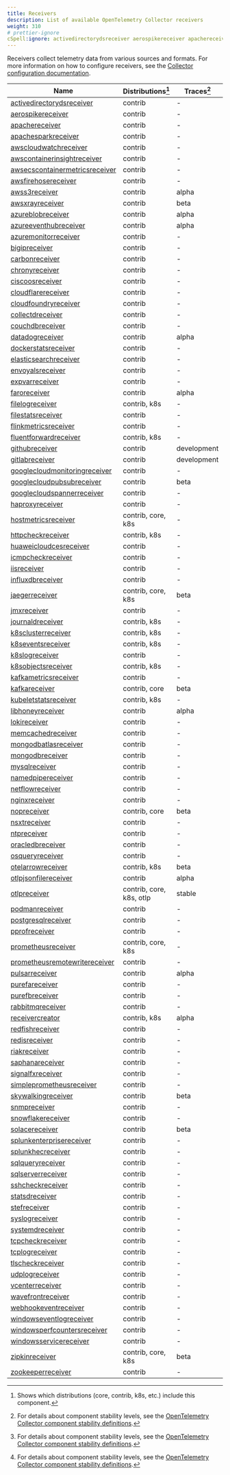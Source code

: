 ```yaml
---
title: Receivers
description: List of available OpenTelemetry Collector receivers
weight: 310
# prettier-ignore
cSpell:ignore: activedirectorydsreceiver aerospikereceiver apachereceiver apachesparkreceiver awscloudwatchreceiver awscontainerinsightreceiver awsecscontainermetricsreceiver awsfirehosereceiver awss awsxrayreceiver azureblobreceiver azureeventhubreceiver azuremonitorreceiver bigipreceiver carbonreceiver chronyreceiver ciscoosreceiver cloudflarereceiver cloudfoundryreceiver collectdreceiver couchdbreceiver datadogreceiver dockerstatsreceiver elasticsearchreceiver envoyalsreceiver expvarreceiver faroreceiver filelogreceiver filestatsreceiver flinkmetricsreceiver fluentforwardreceiver githubreceiver gitlabreceiver googlecloudmonitoringreceiver googlecloudpubsubreceiver googlecloudspannerreceiver haproxyreceiver hostmetricsreceiver httpcheckreceiver huaweicloudcesreceiver icmpcheckreceiver iisreceiver influxdbreceiver jaegerreceiver jmxreceiver journaldreceiver kafkametricsreceiver kafkareceiver kubeletstatsreceiver libhoneyreceiver lokireceiver memcachedreceiver mongodbatlasreceiver mongodbreceiver mysqlreceiver namedpipereceiver netflowreceiver nginxreceiver nopreceiver nsxtreceiver ntpreceiver oracledbreceiver osqueryreceiver otelarrowreceiver otlpjsonfilereceiver otlpreceiver podmanreceiver postgresqlreceiver pprofreceiver prometheusreceiver prometheusremotewritereceiver pulsarreceiver purefareceiver purefbreceiver rabbitmqreceiver receivercreator redfishreceiver redisreceiver riakreceiver saphanareceiver sclusterreceiver seventsreceiver signalfxreceiver simpleprometheusreceiver skywalkingreceiver slogreceiver snmpreceiver snowflakereceiver sobjectsreceiver solacereceiver splunkenterprisereceiver splunkhecreceiver sqlqueryreceiver sqlserverreceiver sshcheckreceiver statsdreceiver stefreceiver syslogreceiver systemdreceiver tcpcheckreceiver tcplogreceiver tlscheckreceiver udplogreceiver vcenterreceiver wavefrontreceiver webhookeventreceiver windowseventlogreceiver windowsperfcountersreceiver windowsservicereceiver xreceiver zipkinreceiver zookeeperreceiver
---
```


Receivers collect telemetry data from various sources and formats. For more
information on how to configure receivers, see the
[Collector configuration documentation](/docs/collector/configuration/#receivers).

<!-- BEGIN GENERATED: receiver-table -->

| Name                                                                                                                                                  | Distributions[^1]        | Traces[^2]  | Metrics[^2]  | Logs[^2]    |
| ----------------------------------------------------------------------------------------------------------------------------------------------------- | ------------------------ | ----------- | ------------ | ----------- |
| [activedirectorydsreceiver](https://github.com/open-telemetry/opentelemetry-collector-contrib/tree/main/receiver/activedirectorydsreceiver)           | contrib                  | -           | beta         | -           |
| [aerospikereceiver](https://github.com/open-telemetry/opentelemetry-collector-contrib/tree/main/receiver/aerospikereceiver)                           | contrib                  | -           | alpha        | -           |
| [apachereceiver](https://github.com/open-telemetry/opentelemetry-collector-contrib/tree/main/receiver/apachereceiver)                                 | contrib                  | -           | beta         | -           |
| [apachesparkreceiver](https://github.com/open-telemetry/opentelemetry-collector-contrib/tree/main/receiver/apachesparkreceiver)                       | contrib                  | -           | alpha        | -           |
| [awscloudwatchreceiver](https://github.com/open-telemetry/opentelemetry-collector-contrib/tree/main/receiver/awscloudwatchreceiver)                   | contrib                  | -           | -            | alpha       |
| [awscontainerinsightreceiver](https://github.com/open-telemetry/opentelemetry-collector-contrib/tree/main/receiver/awscontainerinsightreceiver)       | contrib                  | -           | beta         | -           |
| [awsecscontainermetricsreceiver](https://github.com/open-telemetry/opentelemetry-collector-contrib/tree/main/receiver/awsecscontainermetricsreceiver) | contrib                  | -           | beta         | -           |
| [awsfirehosereceiver](https://github.com/open-telemetry/opentelemetry-collector-contrib/tree/main/receiver/awsfirehosereceiver)                       | contrib                  | -           | alpha        | alpha       |
| [awss3receiver](https://github.com/open-telemetry/opentelemetry-collector-contrib/tree/main/receiver/awss3receiver)                                   | contrib                  | alpha       | alpha        | alpha       |
| [awsxrayreceiver](https://github.com/open-telemetry/opentelemetry-collector-contrib/tree/main/receiver/awsxrayreceiver)                               | contrib                  | beta        | -            | -           |
| [azureblobreceiver](https://github.com/open-telemetry/opentelemetry-collector-contrib/tree/main/receiver/azureblobreceiver)                           | contrib                  | alpha       | -            | alpha       |
| [azureeventhubreceiver](https://github.com/open-telemetry/opentelemetry-collector-contrib/tree/main/receiver/azureeventhubreceiver)                   | contrib                  | alpha       | alpha        | alpha       |
| [azuremonitorreceiver](https://github.com/open-telemetry/opentelemetry-collector-contrib/tree/main/receiver/azuremonitorreceiver)                     | contrib                  | -           | alpha        | -           |
| [bigipreceiver](https://github.com/open-telemetry/opentelemetry-collector-contrib/tree/main/receiver/bigipreceiver)                                   | contrib                  | -           | unmaintained | -           |
| [carbonreceiver](https://github.com/open-telemetry/opentelemetry-collector-contrib/tree/main/receiver/carbonreceiver)                                 | contrib                  | -           | unmaintained | -           |
| [chronyreceiver](https://github.com/open-telemetry/opentelemetry-collector-contrib/tree/main/receiver/chronyreceiver)                                 | contrib                  | -           | beta         | -           |
| [ciscoosreceiver](https://github.com/open-telemetry/opentelemetry-collector-contrib/tree/main/receiver/ciscoosreceiver)                               | contrib                  | -           | development  | -           |
| [cloudflarereceiver](https://github.com/open-telemetry/opentelemetry-collector-contrib/tree/main/receiver/cloudflarereceiver)                         | contrib                  | -           | -            | alpha       |
| [cloudfoundryreceiver](https://github.com/open-telemetry/opentelemetry-collector-contrib/tree/main/receiver/cloudfoundryreceiver)                     | contrib                  | -           | beta         | development |
| [collectdreceiver](https://github.com/open-telemetry/opentelemetry-collector-contrib/tree/main/receiver/collectdreceiver)                             | contrib                  | -           | beta         | -           |
| [couchdbreceiver](https://github.com/open-telemetry/opentelemetry-collector-contrib/tree/main/receiver/couchdbreceiver)                               | contrib                  | -           | beta         | -           |
| [datadogreceiver](https://github.com/open-telemetry/opentelemetry-collector-contrib/tree/main/receiver/datadogreceiver)                               | contrib                  | alpha       | alpha        | -           |
| [dockerstatsreceiver](https://github.com/open-telemetry/opentelemetry-collector-contrib/tree/main/receiver/dockerstatsreceiver)                       | contrib                  | -           | alpha        | -           |
| [elasticsearchreceiver](https://github.com/open-telemetry/opentelemetry-collector-contrib/tree/main/receiver/elasticsearchreceiver)                   | contrib                  | -           | beta         | -           |
| [envoyalsreceiver](https://github.com/open-telemetry/opentelemetry-collector-contrib/tree/main/receiver/envoyalsreceiver)                             | contrib                  | -           | -            | alpha       |
| [expvarreceiver](https://github.com/open-telemetry/opentelemetry-collector-contrib/tree/main/receiver/expvarreceiver)                                 | contrib                  | -           | alpha        | -           |
| [faroreceiver](https://github.com/open-telemetry/opentelemetry-collector-contrib/tree/main/receiver/faroreceiver)                                     | contrib                  | alpha       | -            | alpha       |
| [filelogreceiver](https://github.com/open-telemetry/opentelemetry-collector-contrib/tree/main/receiver/filelogreceiver)                               | contrib, k8s             | -           | -            | beta        |
| [filestatsreceiver](https://github.com/open-telemetry/opentelemetry-collector-contrib/tree/main/receiver/filestatsreceiver)                           | contrib                  | -           | beta         | -           |
| [flinkmetricsreceiver](https://github.com/open-telemetry/opentelemetry-collector-contrib/tree/main/receiver/flinkmetricsreceiver)                     | contrib                  | -           | alpha        | -           |
| [fluentforwardreceiver](https://github.com/open-telemetry/opentelemetry-collector-contrib/tree/main/receiver/fluentforwardreceiver)                   | contrib, k8s             | -           | -            | beta        |
| [githubreceiver](https://github.com/open-telemetry/opentelemetry-collector-contrib/tree/main/receiver/githubreceiver)                                 | contrib                  | development | alpha        | -           |
| [gitlabreceiver](https://github.com/open-telemetry/opentelemetry-collector-contrib/tree/main/receiver/gitlabreceiver)                                 | contrib                  | development | -            | -           |
| [googlecloudmonitoringreceiver](https://github.com/open-telemetry/opentelemetry-collector-contrib/tree/main/receiver/googlecloudmonitoringreceiver)   | contrib                  | -           | alpha        | -           |
| [googlecloudpubsubreceiver](https://github.com/open-telemetry/opentelemetry-collector-contrib/tree/main/receiver/googlecloudpubsubreceiver)           | contrib                  | beta        | beta         | beta        |
| [googlecloudspannerreceiver](https://github.com/open-telemetry/opentelemetry-collector-contrib/tree/main/receiver/googlecloudspannerreceiver)         | contrib                  | -           | beta         | -           |
| [haproxyreceiver](https://github.com/open-telemetry/opentelemetry-collector-contrib/tree/main/receiver/haproxyreceiver)                               | contrib                  | -           | beta         | -           |
| [hostmetricsreceiver](https://github.com/open-telemetry/opentelemetry-collector-contrib/tree/main/receiver/hostmetricsreceiver)                       | contrib, core, k8s       | -           | beta         | development |
| [httpcheckreceiver](https://github.com/open-telemetry/opentelemetry-collector-contrib/tree/main/receiver/httpcheckreceiver)                           | contrib, k8s             | -           | alpha        | -           |
| [huaweicloudcesreceiver](https://github.com/open-telemetry/opentelemetry-collector-contrib/tree/main/receiver/huaweicloudcesreceiver)                 | contrib                  | -           | alpha        | -           |
| [icmpcheckreceiver](https://github.com/open-telemetry/opentelemetry-collector-contrib/tree/main/receiver/icmpcheckreceiver)                           | contrib                  | -           | development  | -           |
| [iisreceiver](https://github.com/open-telemetry/opentelemetry-collector-contrib/tree/main/receiver/iisreceiver)                                       | contrib                  | -           | beta         | -           |
| [influxdbreceiver](https://github.com/open-telemetry/opentelemetry-collector-contrib/tree/main/receiver/influxdbreceiver)                             | contrib                  | -           | beta         | -           |
| [jaegerreceiver](https://github.com/open-telemetry/opentelemetry-collector-contrib/tree/main/receiver/jaegerreceiver)                                 | contrib, core, k8s       | beta        | -            | -           |
| [jmxreceiver](https://github.com/open-telemetry/opentelemetry-collector-contrib/tree/main/receiver/jmxreceiver)                                       | contrib                  | -           | beta         | -           |
| [journaldreceiver](https://github.com/open-telemetry/opentelemetry-collector-contrib/tree/main/receiver/journaldreceiver)                             | contrib, k8s             | -           | -            | alpha       |
| [k8sclusterreceiver](https://github.com/open-telemetry/opentelemetry-collector-contrib/tree/main/receiver/k8sclusterreceiver)                         | contrib, k8s             | -           | beta         | development |
| [k8seventsreceiver](https://github.com/open-telemetry/opentelemetry-collector-contrib/tree/main/receiver/k8seventsreceiver)                           | contrib, k8s             | -           | -            | alpha       |
| [k8slogreceiver](https://github.com/open-telemetry/opentelemetry-collector-contrib/tree/main/receiver/k8slogreceiver)                                 | contrib                  | -           | -            | development |
| [k8sobjectsreceiver](https://github.com/open-telemetry/opentelemetry-collector-contrib/tree/main/receiver/k8sobjectsreceiver)                         | contrib, k8s             | -           | -            | beta        |
| [kafkametricsreceiver](https://github.com/open-telemetry/opentelemetry-collector-contrib/tree/main/receiver/kafkametricsreceiver)                     | contrib                  | -           | beta         | -           |
| [kafkareceiver](https://github.com/open-telemetry/opentelemetry-collector-contrib/tree/main/receiver/kafkareceiver)                                   | contrib, core            | beta        | beta         | beta        |
| [kubeletstatsreceiver](https://github.com/open-telemetry/opentelemetry-collector-contrib/tree/main/receiver/kubeletstatsreceiver)                     | contrib, k8s             | -           | beta         | -           |
| [libhoneyreceiver](https://github.com/open-telemetry/opentelemetry-collector-contrib/tree/main/receiver/libhoneyreceiver)                             | contrib                  | alpha       | -            | alpha       |
| [lokireceiver](https://github.com/open-telemetry/opentelemetry-collector-contrib/tree/main/receiver/lokireceiver)                                     | contrib                  | -           | -            | alpha       |
| [memcachedreceiver](https://github.com/open-telemetry/opentelemetry-collector-contrib/tree/main/receiver/memcachedreceiver)                           | contrib                  | -           | beta         | -           |
| [mongodbatlasreceiver](https://github.com/open-telemetry/opentelemetry-collector-contrib/tree/main/receiver/mongodbatlasreceiver)                     | contrib                  | -           | beta         | beta        |
| [mongodbreceiver](https://github.com/open-telemetry/opentelemetry-collector-contrib/tree/main/receiver/mongodbreceiver)                               | contrib                  | -           | beta         | -           |
| [mysqlreceiver](https://github.com/open-telemetry/opentelemetry-collector-contrib/tree/main/receiver/mysqlreceiver)                                   | contrib                  | -           | beta         | development |
| [namedpipereceiver](https://github.com/open-telemetry/opentelemetry-collector-contrib/tree/main/receiver/namedpipereceiver)                           | contrib                  | -           | -            | alpha       |
| [netflowreceiver](https://github.com/open-telemetry/opentelemetry-collector-contrib/tree/main/receiver/netflowreceiver)                               | contrib                  | -           | -            | alpha       |
| [nginxreceiver](https://github.com/open-telemetry/opentelemetry-collector-contrib/tree/main/receiver/nginxreceiver)                                   | contrib                  | -           | beta         | -           |
| [nopreceiver](https://github.com/open-telemetry/opentelemetry-collector/tree/main/receiver/nopreceiver)                                               | contrib, core            | beta        | beta         | beta        |
| [nsxtreceiver](https://github.com/open-telemetry/opentelemetry-collector-contrib/tree/main/receiver/nsxtreceiver)                                     | contrib                  | -           | alpha        | -           |
| [ntpreceiver](https://github.com/open-telemetry/opentelemetry-collector-contrib/tree/main/receiver/ntpreceiver)                                       | contrib                  | -           | beta         | -           |
| [oracledbreceiver](https://github.com/open-telemetry/opentelemetry-collector-contrib/tree/main/receiver/oracledbreceiver)                             | contrib                  | -           | alpha        | development |
| [osqueryreceiver](https://github.com/open-telemetry/opentelemetry-collector-contrib/tree/main/receiver/osqueryreceiver)                               | contrib                  | -           | -            | development |
| [otelarrowreceiver](https://github.com/open-telemetry/opentelemetry-collector-contrib/tree/main/receiver/otelarrowreceiver)                           | contrib, k8s             | beta        | beta         | beta        |
| [otlpjsonfilereceiver](https://github.com/open-telemetry/opentelemetry-collector-contrib/tree/main/receiver/otlpjsonfilereceiver)                     | contrib                  | alpha       | alpha        | alpha       |
| [otlpreceiver](https://github.com/open-telemetry/opentelemetry-collector/tree/main/receiver/otlpreceiver)                                             | contrib, core, k8s, otlp | stable      | stable       | stable      |
| [podmanreceiver](https://github.com/open-telemetry/opentelemetry-collector-contrib/tree/main/receiver/podmanreceiver)                                 | contrib                  | -           | alpha        | -           |
| [postgresqlreceiver](https://github.com/open-telemetry/opentelemetry-collector-contrib/tree/main/receiver/postgresqlreceiver)                         | contrib                  | -           | beta         | development |
| [pprofreceiver](https://github.com/open-telemetry/opentelemetry-collector-contrib/tree/main/receiver/pprofreceiver)                                   | contrib                  | -           | -            | -           |
| [prometheusreceiver](https://github.com/open-telemetry/opentelemetry-collector-contrib/tree/main/receiver/prometheusreceiver)                         | contrib, core, k8s       | -           | beta         | -           |
| [prometheusremotewritereceiver](https://github.com/open-telemetry/opentelemetry-collector-contrib/tree/main/receiver/prometheusremotewritereceiver)   | contrib                  | -           | alpha        | -           |
| [pulsarreceiver](https://github.com/open-telemetry/opentelemetry-collector-contrib/tree/main/receiver/pulsarreceiver)                                 | contrib                  | alpha       | alpha        | alpha       |
| [purefareceiver](https://github.com/open-telemetry/opentelemetry-collector-contrib/tree/main/receiver/purefareceiver)                                 | contrib                  | -           | alpha        | -           |
| [purefbreceiver](https://github.com/open-telemetry/opentelemetry-collector-contrib/tree/main/receiver/purefbreceiver)                                 | contrib                  | -           | alpha        | -           |
| [rabbitmqreceiver](https://github.com/open-telemetry/opentelemetry-collector-contrib/tree/main/receiver/rabbitmqreceiver)                             | contrib                  | -           | beta         | -           |
| [receivercreator](https://github.com/open-telemetry/opentelemetry-collector-contrib/tree/main/receiver/receivercreator)                               | contrib, k8s             | alpha       | beta         | alpha       |
| [redfishreceiver](https://github.com/open-telemetry/opentelemetry-collector-contrib/tree/main/receiver/redfishreceiver)                               | contrib                  | -           | development  | -           |
| [redisreceiver](https://github.com/open-telemetry/opentelemetry-collector-contrib/tree/main/receiver/redisreceiver)                                   | contrib                  | -           | beta         | -           |
| [riakreceiver](https://github.com/open-telemetry/opentelemetry-collector-contrib/tree/main/receiver/riakreceiver)                                     | contrib                  | -           | beta         | -           |
| [saphanareceiver](https://github.com/open-telemetry/opentelemetry-collector-contrib/tree/main/receiver/saphanareceiver)                               | contrib                  | -           | alpha        | -           |
| [signalfxreceiver](https://github.com/open-telemetry/opentelemetry-collector-contrib/tree/main/receiver/signalfxreceiver)                             | contrib                  | -           | beta         | beta        |
| [simpleprometheusreceiver](https://github.com/open-telemetry/opentelemetry-collector-contrib/tree/main/receiver/simpleprometheusreceiver)             | contrib                  | -           | beta         | -           |
| [skywalkingreceiver](https://github.com/open-telemetry/opentelemetry-collector-contrib/tree/main/receiver/skywalkingreceiver)                         | contrib                  | beta        | development  | -           |
| [snmpreceiver](https://github.com/open-telemetry/opentelemetry-collector-contrib/tree/main/receiver/snmpreceiver)                                     | contrib                  | -           | alpha        | -           |
| [snowflakereceiver](https://github.com/open-telemetry/opentelemetry-collector-contrib/tree/main/receiver/snowflakereceiver)                           | contrib                  | -           | alpha        | -           |
| [solacereceiver](https://github.com/open-telemetry/opentelemetry-collector-contrib/tree/main/receiver/solacereceiver)                                 | contrib                  | beta        | -            | -           |
| [splunkenterprisereceiver](https://github.com/open-telemetry/opentelemetry-collector-contrib/tree/main/receiver/splunkenterprisereceiver)             | contrib                  | -           | alpha        | -           |
| [splunkhecreceiver](https://github.com/open-telemetry/opentelemetry-collector-contrib/tree/main/receiver/splunkhecreceiver)                           | contrib                  | -           | beta         | beta        |
| [sqlqueryreceiver](https://github.com/open-telemetry/opentelemetry-collector-contrib/tree/main/receiver/sqlqueryreceiver)                             | contrib                  | -           | alpha        | development |
| [sqlserverreceiver](https://github.com/open-telemetry/opentelemetry-collector-contrib/tree/main/receiver/sqlserverreceiver)                           | contrib                  | -           | beta         | development |
| [sshcheckreceiver](https://github.com/open-telemetry/opentelemetry-collector-contrib/tree/main/receiver/sshcheckreceiver)                             | contrib                  | -           | alpha        | -           |
| [statsdreceiver](https://github.com/open-telemetry/opentelemetry-collector-contrib/tree/main/receiver/statsdreceiver)                                 | contrib                  | -           | beta         | -           |
| [stefreceiver](https://github.com/open-telemetry/opentelemetry-collector-contrib/tree/main/receiver/stefreceiver)                                     | contrib                  | -           | alpha        | -           |
| [syslogreceiver](https://github.com/open-telemetry/opentelemetry-collector-contrib/tree/main/receiver/syslogreceiver)                                 | contrib                  | -           | -            | beta        |
| [systemdreceiver](https://github.com/open-telemetry/opentelemetry-collector-contrib/tree/main/receiver/systemdreceiver)                               | contrib                  | -           | development  | -           |
| [tcpcheckreceiver](https://github.com/open-telemetry/opentelemetry-collector-contrib/tree/main/receiver/tcpcheckreceiver)                             | contrib                  | -           | alpha        | -           |
| [tcplogreceiver](https://github.com/open-telemetry/opentelemetry-collector-contrib/tree/main/receiver/tcplogreceiver)                                 | contrib                  | -           | -            | alpha       |
| [tlscheckreceiver](https://github.com/open-telemetry/opentelemetry-collector-contrib/tree/main/receiver/tlscheckreceiver)                             | contrib                  | -           | alpha        | -           |
| [udplogreceiver](https://github.com/open-telemetry/opentelemetry-collector-contrib/tree/main/receiver/udplogreceiver)                                 | contrib                  | -           | -            | alpha       |
| [vcenterreceiver](https://github.com/open-telemetry/opentelemetry-collector-contrib/tree/main/receiver/vcenterreceiver)                               | contrib                  | -           | alpha        | -           |
| [wavefrontreceiver](https://github.com/open-telemetry/opentelemetry-collector-contrib/tree/main/receiver/wavefrontreceiver)                           | contrib                  | -           | beta         | -           |
| [webhookeventreceiver](https://github.com/open-telemetry/opentelemetry-collector-contrib/tree/main/receiver/webhookeventreceiver)                     | contrib                  | -           | -            | beta        |
| [windowseventlogreceiver](https://github.com/open-telemetry/opentelemetry-collector-contrib/tree/main/receiver/windowseventlogreceiver)               | contrib                  | -           | -            | alpha       |
| [windowsperfcountersreceiver](https://github.com/open-telemetry/opentelemetry-collector-contrib/tree/main/receiver/windowsperfcountersreceiver)       | contrib                  | -           | beta         | -           |
| [windowsservicereceiver](https://github.com/open-telemetry/opentelemetry-collector-contrib/tree/main/receiver/windowsservicereceiver)                 | contrib                  | -           | development  | -           |
| [zipkinreceiver](https://github.com/open-telemetry/opentelemetry-collector-contrib/tree/main/receiver/zipkinreceiver)                                 | contrib, core, k8s       | beta        | -            | -           |
| [zookeeperreceiver](https://github.com/open-telemetry/opentelemetry-collector-contrib/tree/main/receiver/zookeeperreceiver)                           | contrib                  | -           | alpha        | -           |

[^1]:
    Shows which distributions (core, contrib, k8s, etc.) include this component.

[^2]:
    For details about component stability levels, see the
    [OpenTelemetry Collector component stability definitions](https://github.com/open-telemetry/opentelemetry-collector/blob/main/docs/component-stability.md).

<!-- END GENERATED: receiver-table -->
